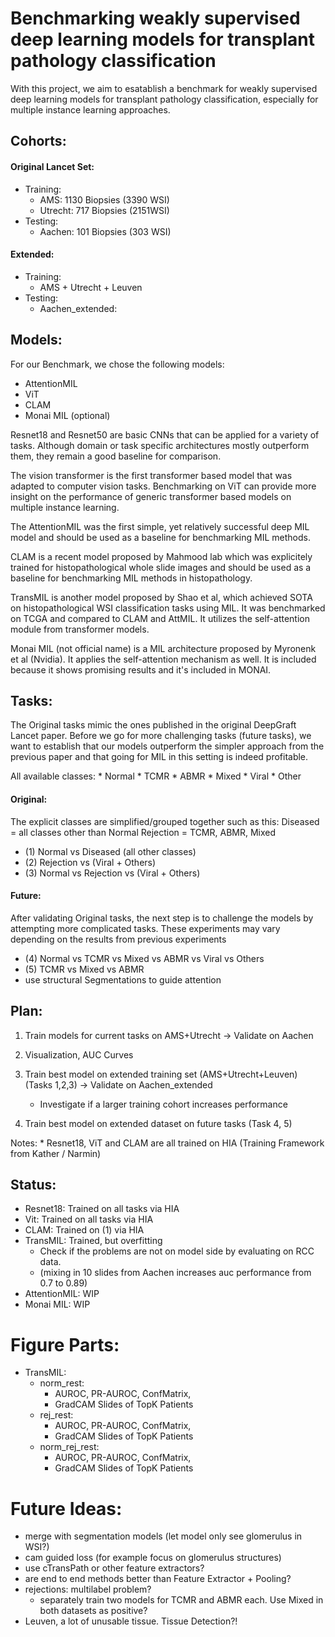 # Benchmarking weakly supervised deep learning models for transplant pathology classification

With this project, we aim to esatablish a benchmark for weakly supervised deep learning models for transplant pathology classification, especially for multiple instance learning approaches.

## Cohorts:

#### Original Lancet Set:

* Training:
  * AMS: 1130 Biopsies (3390 WSI)
  * Utrecht: 717 Biopsies (2151WSI)
* Testing:
  * Aachen: 101 Biopsies (303 WSI)

#### Extended:

* Training:
  * AMS + Utrecht + Leuven
* Testing:
  * Aachen_extended:

## Models:

For our Benchmark, we chose the following models:

- AttentionMIL
- ViT
- CLAM
- Monai MIL (optional)

Resnet18 and Resnet50 are basic CNNs that can be applied for a variety of tasks. Although domain or task specific architectures mostly outperform them, they remain a good baseline for comparison.

The vision transformer is the first transformer based model that was adapted to computer vision tasks. Benchmarking on ViT can provide more insight on the performance of generic transformer based models on multiple instance learning.

The AttentionMIL was the first simple, yet relatively successful deep MIL model and should be used as a baseline for benchmarking MIL methods.

CLAM is a recent model proposed by Mahmood lab which was explicitely trained for histopathological whole slide images and should be used as a baseline for benchmarking MIL methods in histopathology.

TransMIL is another model proposed by Shao et al, which achieved SOTA on histopathological WSI classification tasks using MIL. It was benchmarked on TCGA and compared to CLAM and AttMIL. It utilizes the self-attention module from transformer models.

Monai MIL (not official name) is a MIL architecture proposed by Myronenk et al (Nvidia). It applies the self-attention mechanism as well. It is included because it shows promising results and it's included in MONAI.

## Tasks:

The Original tasks mimic the ones published in the original DeepGraft Lancet paper.
Before we go for more challenging tasks (future tasks), we want to establish that our models outperform the simpler approach from the previous paper and that going for MIL in this setting is indeed profitable.

All available classes:
    * Normal
    * TCMR
    * ABMR
    * Mixed
    * Viral
    * Other

#### Original:

The explicit classes are simplified/grouped together such as this:
Diseased = all classes other than Normal
Rejection = TCMR, ABMR, Mixed

- (1) Normal vs Diseased (all other classes)
- (2) Rejection vs (Viral + Others)
- (3) Normal vs Rejection vs (Viral + Others)

#### Future:

After validating Original tasks, the next step is to challenge the models by attempting more complicated tasks.
These experiments may vary depending on the results from previous experiments

- (4) Normal vs TCMR vs Mixed vs ABMR vs Viral vs Others
- (5) TCMR vs Mixed vs ABMR
- use structural Segmentations to guide attention

## Plan:

1. Train models for current tasks on AMS+Utrecht -> Validate on Aachen
2. Visualization, AUC Curves
3. Train best model on extended training set (AMS+Utrecht+Leuven) (Tasks 1,2,3) -> Validate on Aachen_extended

   - Investigate if a larger training cohort increases performance
4. Train best model on extended dataset on future tasks (Task 4, 5)

Notes:
    * Resnet18, ViT and CLAM are all trained on HIA (Training Framework from Kather / Narmin)

## Status:

- Resnet18: Trained on all tasks via HIA
- Vit: Trained on all tasks via HIA
- CLAM: Trained on (1) via HIA
- TransMIL: Trained, but overfitting
  - Check if the problems are not on model side by evaluating on RCC data.
  - (mixing in 10 slides from Aachen increases auc performance from 0.7 to 0.89)
- AttentionMIL: WIP
- Monai MIL: WIP

# Figure Parts:

- TransMIL:
  * norm_rest:
    * AUROC, PR-AUROC, ConfMatrix,
    * GradCAM Slides of TopK Patients
  * rej_rest:
    * AUROC, PR-AUROC, ConfMatrix,
    * GradCAM Slides of TopK Patients
  * norm_rej_rest:
    * AUROC, PR-AUROC, ConfMatrix,
    * GradCAM Slides of TopK Patients

# Future Ideas:

- merge with segmentation models (let model only see glomerulus in WSI?)
- cam guided loss (for example focus on glomerulus structures)
- use cTransPath or other feature extractors?
- are end to end methods better than Feature Extractor + Pooling?
- rejections: multilabel problem?
  - separately train two models for TCMR and ABMR each. Use Mixed in both datasets as positive?
- Leuven, a lot of unusable tissue. Tissue Detection?!
